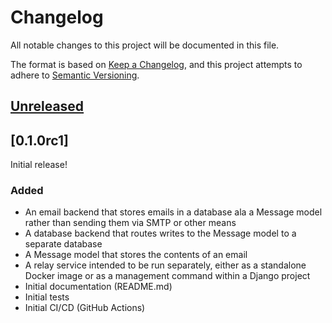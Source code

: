 # Changelog

All notable changes to this project will be documented in this file.

The format is based on [Keep a Changelog](https://keepachangelog.com/en/1.0.0/),
and this project attempts to adhere to [Semantic Versioning](https://semver.org/spec/v2.0.0.html).

## [Unreleased]

## [0.1.0rc1]

Initial release!

### Added

- An email backend that stores emails in a database ala a Message model rather than sending them via SMTP or other means
- A database backend that routes writes to the Message model to a separate database
- A Message model that stores the contents of an email
- A relay service intended to be run separately, either as a standalone Docker image or as a management command within a Django project
- Initial documentation (README.md)
- Initial tests
- Initial CI/CD (GitHub Actions)

[unreleased]: https://github.com/westerveltco/django-email-relay/compare/HEAD...HEAD
[0.1.0]: https://github.com/westerveltco/django-email-relay/releases/tag/v0.1.0rc1
